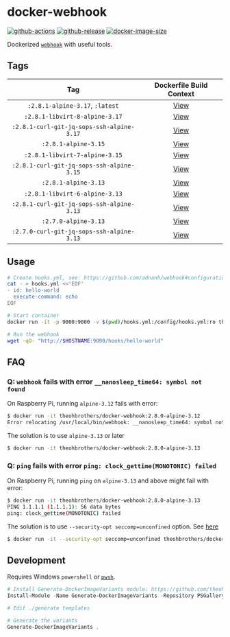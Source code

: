 # docker-webhook

[![github-actions](https://github.com/theohbrothers/docker-webhook/workflows/ci-master-pr/badge.svg)](https://github.com/theohbrothers/docker-webhook/actions)
[![github-release](https://img.shields.io/github/v/release/theohbrothers/docker-webhook?style=flat-square)](https://github.com/theohbrothers/docker-webhook/releases/)
[![docker-image-size](https://img.shields.io/docker/image-size/theohbrothers/docker-webhook/latest)](https://hub.docker.com/r/theohbrothers/docker-webhook)

Dockerized [`webhook`](https://github.com/adnanh/webhook) with useful tools.

## Tags

| Tag | Dockerfile Build Context |
|:-------:|:---------:|
| `:2.8.1-alpine-3.17`, `:latest` | [View](variants/2.8.1-alpine-3.17) |
| `:2.8.1-libvirt-8-alpine-3.17` | [View](variants/2.8.1-libvirt-8-alpine-3.17) |
| `:2.8.1-curl-git-jq-sops-ssh-alpine-3.17` | [View](variants/2.8.1-curl-git-jq-sops-ssh-alpine-3.17) |
| `:2.8.1-alpine-3.15` | [View](variants/2.8.1-alpine-3.15) |
| `:2.8.1-libvirt-7-alpine-3.15` | [View](variants/2.8.1-libvirt-7-alpine-3.15) |
| `:2.8.1-curl-git-jq-sops-ssh-alpine-3.15` | [View](variants/2.8.1-curl-git-jq-sops-ssh-alpine-3.15) |
| `:2.8.1-alpine-3.13` | [View](variants/2.8.1-alpine-3.13) |
| `:2.8.1-libvirt-6-alpine-3.13` | [View](variants/2.8.1-libvirt-6-alpine-3.13) |
| `:2.8.1-curl-git-jq-sops-ssh-alpine-3.13` | [View](variants/2.8.1-curl-git-jq-sops-ssh-alpine-3.13) |
| `:2.7.0-alpine-3.13` | [View](variants/2.7.0-alpine-3.13) |
| `:2.7.0-curl-git-jq-sops-ssh-alpine-3.13` | [View](variants/2.7.0-curl-git-jq-sops-ssh-alpine-3.13) |

## Usage

```sh
# Create hooks.yml, see: https://github.com/adnanh/webhook#configuration
cat - > hooks.yml <<'EOF'
- id: hello-world
  execute-command: echo
EOF

# Start container
docker run -it -p 9000:9000 -v $(pwd)/hooks.yml:/config/hooks.yml:ro theohbrothers/docker-webhook

# Run the webhook
wget -qO- "http://$HOSTNAME:9000/hooks/hello-world"
```

## FAQ

### Q: `webhook` fails with error `__nanosleep_time64: symbol not found`

On Raspberry Pi, running `alpine-3.12` fails with error:

```sh
$ docker run -it theohbrothers/docker-webhook:2.8.0-alpine-3.12
Error relocating /usr/local/bin/webhook: __nanosleep_time64: symbol not found
```

The solution is to use `alpine-3.13` or later

```sh
$ docker run -it theohbrothers/docker-webhook:2.8.0-alpine-3.13
```

### Q: `ping` fails with error `ping: clock_gettime(MONOTONIC) failed`

On Raspberry Pi, running `ping` on `alpine-3.13` and above might fail with error:

```sh
$ docker run -it theohbrothers/docker-webhook:2.8.0-alpine-3.13
PING 1.1.1.1 (1.1.1.1): 56 data bytes
ping: clock_gettime(MONOTONIC) failed
```

The solution is to use `--security-opt seccomp=unconfined` option. See [here](https://gitlab.alpinelinux.org/alpine/aports/-/issues/12091)

```sh
$ docker run -it --security-opt seccomp=unconfined theohbrothers/docker-webhook:2.8.0-alpine-3.13
```

## Development

Requires Windows `powershell` or [`pwsh`](https://github.com/PowerShell/PowerShell).

```powershell
# Install Generate-DockerImageVariants module: https://github.com/theohbrothers/Generate-DockerImageVariants
Install-Module -Name Generate-DockerImageVariants -Repository PSGallery -Scope CurrentUser -Force -Verbose

# Edit ./generate templates

# Generate the variants
Generate-DockerImageVariants .
```
